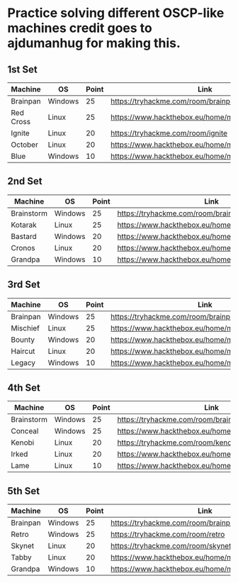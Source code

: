 # Practice solving different OSCP-like machines credit goes to ajdumanhug for making this.

## 1st Set
| Machine | OS | Point | Link |
| --- | --- | --- | --- |
| Brainpan | Windows | 25 | https://tryhackme.com/room/brainpan |
| Red Cross | Linux | 25 | https://www.hackthebox.eu/home/machines/profile/162 |
| Ignite | Linux | 20 | https://tryhackme.com/room/ignite |
| October | Linux | 20 | https://www.hackthebox.eu/home/machines/profile/15 |
| Blue | Windows | 10 | https://www.hackthebox.eu/home/machines/profile/51 |


## 2nd Set
| Machine | OS | Point | Link |
| --- | --- | --- | --- |
| Brainstorm | Windows | 25 | https://tryhackme.com/room/brainstorm |
| Kotarak | Linux | 25 | https://www.hackthebox.eu/home/machines/profile/101 |
| Bastard | Windows | 20 | https://www.hackthebox.eu/home/machines/profile/7 |
| Cronos | Linux | 20 | https://www.hackthebox.eu/home/machines/profile/11 |
| Grandpa | Windows | 10 | https://www.hackthebox.eu/home/machines/profile/13 |

## 3rd Set
| Machine | OS | Point | Link |
| --- | --- | --- | --- |
| Brainpan | Windows | 25 | https://tryhackme.com/room/brainpan |
| Mischief | Linux | 25 | https://www.hackthebox.eu/home/machines/profile/145 |
| Bounty | Windows | 20 | https://www.hackthebox.eu/home/machines/profile/142 |
| Haircut | Linux | 20 | https://www.hackthebox.eu/home/machines/profile/21 |
| Legacy | Windows | 10 | https://www.hackthebox.eu/home/machines/profile/2 |

## 4th Set
| Machine | OS | Point | Link |
| --- | --- | --- | --- |
| Brainstorm | Windows | 25 | https://tryhackme.com/room/brainstorm |
| Conceal | Windows | 25 | https://www.hackthebox.eu/home/machines/profile/168 |
| Kenobi | Linux | 20 | https://tryhackme.com/room/kenobi |
| Irked | Linux | 20 | https://www.hackthebox.eu/home/machines/profile/163 |
| Lame | Linux | 10 | https://www.hackthebox.eu/home/machines/profile/1 |

## 5th Set
| Machine | OS | Point | Link |
| --- | --- | --- | --- |
| Brainpan | Windows | 25 | https://tryhackme.com/room/brainpan |
| Retro | Windows | 25 | https://tryhackme.com/room/retro |
| Skynet | Linux | 20 | https://tryhackme.com/room/skynet |
| Tabby | Linux | 20 | https://www.hackthebox.eu/home/machines/profile/259 |
| Grandpa | Windows | 10 | https://www.hackthebox.eu/home/machines/profile/13 |
